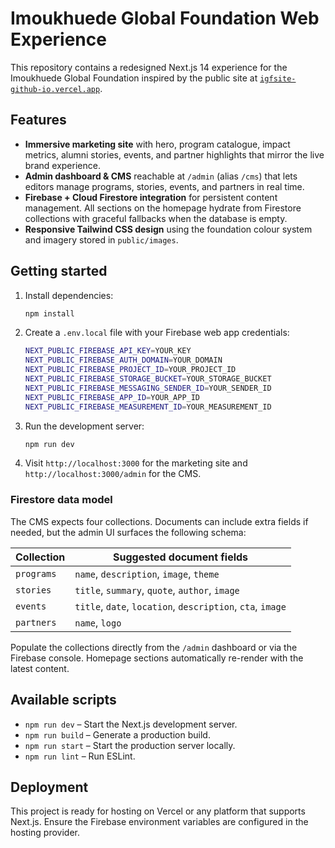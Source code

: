 # Imoukhuede Global Foundation Web Experience

This repository contains a redesigned Next.js 14 experience for the Imoukhuede Global Foundation inspired by the public site at [`igfsite-github-io.vercel.app`](https://igfsite-github-io.vercel.app/).

## Features

- **Immersive marketing site** with hero, program catalogue, impact metrics, alumni stories, events, and partner highlights that mirror the live brand experience.
- **Admin dashboard & CMS** reachable at `/admin` (alias `/cms`) that lets editors manage programs, stories, events, and partners in real time.
- **Firebase + Cloud Firestore integration** for persistent content management. All sections on the homepage hydrate from Firestore collections with graceful fallbacks when the database is empty.
- **Responsive Tailwind CSS design** using the foundation colour system and imagery stored in `public/images`.

## Getting started

1. Install dependencies:

   ```bash
   npm install
   ```

2. Create a `.env.local` file with your Firebase web app credentials:

   ```bash
   NEXT_PUBLIC_FIREBASE_API_KEY=YOUR_KEY
   NEXT_PUBLIC_FIREBASE_AUTH_DOMAIN=YOUR_DOMAIN
   NEXT_PUBLIC_FIREBASE_PROJECT_ID=YOUR_PROJECT_ID
   NEXT_PUBLIC_FIREBASE_STORAGE_BUCKET=YOUR_STORAGE_BUCKET
   NEXT_PUBLIC_FIREBASE_MESSAGING_SENDER_ID=YOUR_SENDER_ID
   NEXT_PUBLIC_FIREBASE_APP_ID=YOUR_APP_ID
   NEXT_PUBLIC_FIREBASE_MEASUREMENT_ID=YOUR_MEASUREMENT_ID
   ```

3. Run the development server:

   ```bash
   npm run dev
   ```

4. Visit `http://localhost:3000` for the marketing site and `http://localhost:3000/admin` for the CMS.

### Firestore data model

The CMS expects four collections. Documents can include extra fields if needed, but the admin UI surfaces the following schema:

| Collection | Suggested document fields |
| ---------- | ------------------------- |
| `programs` | `name`, `description`, `image`, `theme` |
| `stories`  | `title`, `summary`, `quote`, `author`, `image` |
| `events`   | `title`, `date`, `location`, `description`, `cta`, `image` |
| `partners` | `name`, `logo` |

Populate the collections directly from the `/admin` dashboard or via the Firebase console. Homepage sections automatically re-render with the latest content.

## Available scripts

- `npm run dev` – Start the Next.js development server.
- `npm run build` – Generate a production build.
- `npm run start` – Start the production server locally.
- `npm run lint` – Run ESLint.

## Deployment

This project is ready for hosting on Vercel or any platform that supports Next.js. Ensure the Firebase environment variables are configured in the hosting provider.
